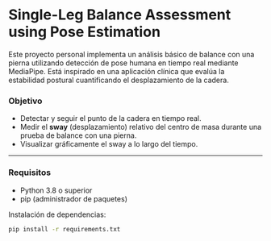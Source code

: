 # Single-Leg Balance Assessment using Pose Estimation

Este proyecto personal implementa un análisis básico de balance con una pierna utilizando detección de pose humana en tiempo real mediante MediaPipe. Está inspirado en una aplicación clínica que evalúa la estabilidad postural cuantificando el desplazamiento de la cadera.

### Objetivo

- Detectar y seguir el punto de la cadera en tiempo real.
- Medir el **sway** (desplazamiento) relativo del centro de masa durante una prueba de balance con una pierna.
- Visualizar gráficamente el sway a lo largo del tiempo.

---

### Requisitos

- Python 3.8 o superior
- pip (administrador de paquetes)

Instalación de dependencias:

```bash
pip install -r requirements.txt
